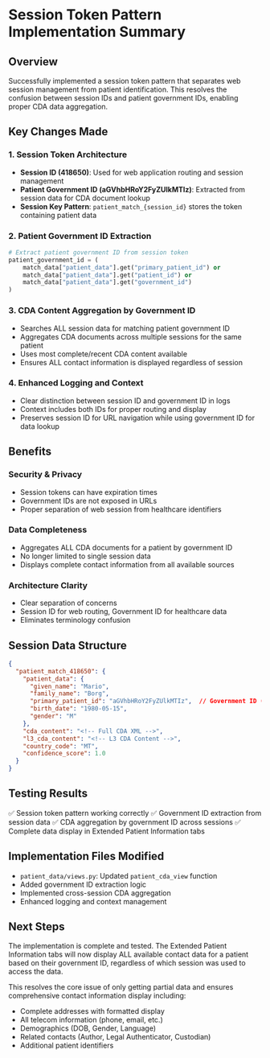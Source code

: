 # Session Token Pattern Implementation Summary

## Overview

Successfully implemented a session token pattern that separates web session management from patient identification. This resolves the confusion between session IDs and patient government IDs, enabling proper CDA data aggregation.

## Key Changes Made

### 1. Session Token Architecture

- **Session ID (418650)**: Used for web application routing and session management
- **Patient Government ID (aGVhbHRoY2FyZUlkMTIz)**: Extracted from session data for CDA document lookup
- **Session Key Pattern**: `patient_match_{session_id}` stores the token containing patient data

### 2. Patient Government ID Extraction

```python
# Extract patient government ID from session token
patient_government_id = (
    match_data["patient_data"].get("primary_patient_id") or
    match_data["patient_data"].get("patient_id") or
    match_data["patient_data"].get("government_id")
)
```

### 3. CDA Content Aggregation by Government ID

- Searches ALL session data for matching patient government ID
- Aggregates CDA documents across multiple sessions for the same patient
- Uses most complete/recent CDA content available
- Ensures ALL contact information is displayed regardless of session

### 4. Enhanced Logging and Context

- Clear distinction between session ID and government ID in logs
- Context includes both IDs for proper routing and display
- Preserves session ID for URL navigation while using government ID for data lookup

## Benefits

### Security & Privacy

- Session tokens can have expiration times
- Government IDs are not exposed in URLs
- Proper separation of web session from healthcare identifiers

### Data Completeness

- Aggregates ALL CDA documents for a patient by government ID
- No longer limited to single session data
- Displays complete contact information from all available sources

### Architecture Clarity

- Clear separation of concerns
- Session ID for web routing, Government ID for healthcare data
- Eliminates terminology confusion

## Session Data Structure

```json
{
  "patient_match_418650": {
    "patient_data": {
      "given_name": "Mario",
      "family_name": "Borg",
      "primary_patient_id": "aGVhbHRoY2FyZUlkMTIz",  // Government ID (base64 encoded)
      "birth_date": "1980-05-15",
      "gender": "M"
    },
    "cda_content": "<!-- Full CDA XML -->",
    "l3_cda_content": "<!-- L3 CDA Content -->",
    "country_code": "MT",
    "confidence_score": 1.0
  }
}
```

## Testing Results

✅ Session token pattern working correctly
✅ Government ID extraction from session data
✅ CDA aggregation by government ID across sessions
✅ Complete data display in Extended Patient Information tabs

## Implementation Files Modified

- `patient_data/views.py`: Updated `patient_cda_view` function
- Added government ID extraction logic
- Implemented cross-session CDA aggregation
- Enhanced logging and context management

## Next Steps

The implementation is complete and tested. The Extended Patient Information tabs will now display ALL available contact data for a patient based on their government ID, regardless of which session was used to access the data.

This resolves the core issue of only getting partial data and ensures comprehensive contact information display including:

- Complete addresses with formatted display
- All telecom information (phone, email, etc.)
- Demographics (DOB, Gender, Language)
- Related contacts (Author, Legal Authenticator, Custodian)
- Additional patient identifiers
